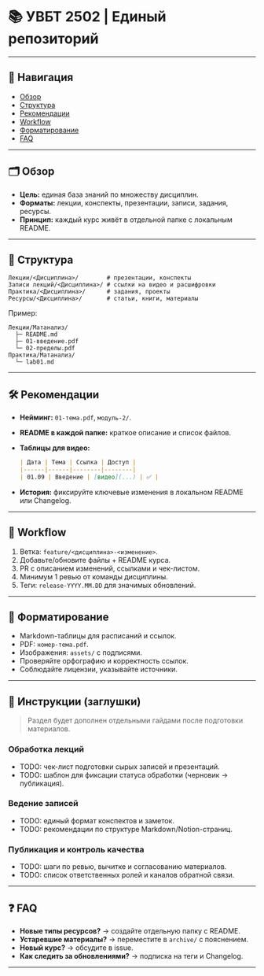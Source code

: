 # 📚 УВБТ 2502 | Единый репозиторий

---

## 🔎 Навигация

* [Обзор](#-обзор)
* [Структура](#-структура)
* [Рекомендации](#-рекомендации)
* [Workflow](#-workflow)
* [Форматирование](#-форматирование)
* [FAQ](#-faq)

---

## 🗂 Обзор

* **Цель:** единая база знаний по множеству дисциплин.
* **Форматы:** лекции, конспекты, презентации, записи, задания, ресурсы.
* **Принцип:** каждый курс живёт в отдельной папке с локальным README.

---

## 📂 Структура

```
Лекции/<Дисциплина>/        # презентации, конспекты
Записи лекций/<Дисциплина>/ # ссылки на видео и расшифровки
Практика/<Дисциплина>/      # задания, проекты
Ресурсы/<Дисциплина>/       # статьи, книги, материалы
```

Пример:

```
Лекции/Матанализ/
  ├─ README.md
  ├─ 01-введение.pdf
  └─ 02-пределы.pdf
Практика/Матанализ/
  └─ lab01.md
```

---

## 🛠 Рекомендации

* **Нейминг:** `01-тема.pdf`, `модуль-2/`.

* **README в каждой папке:** краткое описание и список файлов.

* **Таблицы для видео:**

  ```md
  | Дата | Тема | Ссылка | Доступ |
  |------|------|--------|--------|
  | 01.09 | Введение | [видео](...) | ✅ |
  ```

* **История:** фиксируйте ключевые изменения в локальном README или Changelog.

---

## 🔄 Workflow

1. Ветка: `feature/<дисциплина>-<изменение>`.
2. Добавьте/обновите файлы + README курса.
3. PR с описанием изменений, ссылками и чек-листом.
4. Минимум 1 ревью от команды дисциплины.
5. Теги: `release-YYYY.MM.DD` для значимых обновлений.

---

## 🧾 Форматирование

* Markdown-таблицы для расписаний и ссылок.
* PDF: `номер-тема.pdf`.
* Изображения: `assets/` с подписями.
* Проверяйте орфографию и корректность ссылок.
* Соблюдайте лицензии, указывайте источники.

---

## 📝 Инструкции (заглушки)

> Раздел будет дополнен отдельными гайдами после подготовки материалов.

### Обработка лекций

* TODO: чек-лист подготовки сырых записей и презентаций.
* TODO: шаблон для фиксации статуса обработки (черновик → публикация).

### Ведение записей

* TODO: единый формат конспектов и заметок.
* TODO: рекомендации по структуре Markdown/Notion-страниц.

### Публикация и контроль качества

* TODO: шаги по ревью, вычитке и согласованию материалов.
* TODO: список ответственных ролей и каналов обратной связи.

---

## ❓ FAQ

* **Новые типы ресурсов?** → создайте отдельную папку с README.
* **Устаревшие материалы?** → переместите в `archive/` с пояснением.
* **Новый курс?** → обсудите в issue.
* **Как следить за обновлениями?** → подписка на теги и Changelog.

---
